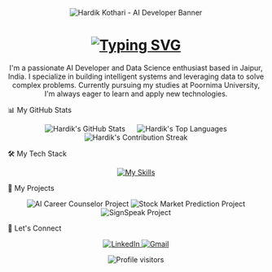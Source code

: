 <!--
Hello! You've found the source code for my GitHub profile.
Feel free to take inspiration from it, but please give credit if you use significant parts.
Thanks for visiting!
-->

<!--
BANNER SECTION
This is a personal banner. You can create your own here: https://leviarista.github.io/github-profile-header-generator/
I've created a simple, elegant one for you to start with.
-->

<p align="center">
<img src="https://www.google.com/search?q=https://i.imgur.com/Zc20YjB.png" alt="Hardik Kothari - AI Developer Banner">
</p>

<!--
INTRODUCTION SECTION
This includes the animated typing effect. You can customize the text here: https://readme-typing-svg.demolab.com/
-->

<div align="center">
<h1>
<a href="https://git.io/typing-svg">
<img src="https://www.google.com/search?q=https://readme-typing-svg.demolab.com%3Ffont%3DInter%26size%3D35%26pause%3D1000%26color%3D36BCF7%26center%3Dtrue%26vCenter%3Dtrue%26width%3D500%26lines%3DHey%2Bthere%252C%2BI%27m%2BHardik%2BKothari%3BAI%2BDeveloper%3BData%2BScience%2BEnthusiast%3BMachine%2BLearning%2BEngineer" alt="Typing SVG">
</a>
</h1>
</div>

<!--
ABOUT ME SECTION
A brief introduction about yourself.
-->

<div align="center">
<p>
I'm a passionate AI Developer and Data Science enthusiast based in Jaipur, India. I specialize in building intelligent systems and leveraging data to solve complex problems. Currently pursuing my studies at Poornima University, I'm always eager to learn and apply new technologies.
</p>
</div>

📊 My GitHub Stats
<!--
GITHUB STATS SECTION
These stats will automatically update. The theme switcher logic is applied here.
For the dark/light theme to work, you MUST append #gh-dark-mode-only to the dark theme image URL and #gh-light-mode-only to the light theme one.
-->

<p align="center">
<picture>
<source media="(prefers-color-scheme: dark)" srcset="https://www.google.com/search?q=https://github-readme-stats.vercel.app/api%3Fusername%3Dhardikkothari2023%26show_icons%3Dtrue%26theme%3Ddracula%26include_all_commits%3Dtrue%26count_private%3Dtrue%23gh-dark-mode-only">
<source media="(prefers-color-scheme: light)" srcset="https://www.google.com/search?q=https://github-readme-stats.vercel.app/api%3Fusername%3Dhardikkothari2023%26show_icons%3Dtrue%26theme%3Dbuefy%26include_all_commits%3Dtrue%26count_private%3Dtrue%23gh-light-mode-only">
<img src="https://www.google.com/search?q=https://github-readme-stats.vercel.app/api%3Fusername%3Dhardikkothari2023%26show_icons%3Dtrue%26theme%3Dbuefy%26include_all_commits%3Dtrue%26count_private%3Dtrue" alt="Hardik's GitHub Stats">
</picture>
&nbsp;&nbsp;&nbsp;&nbsp;
<picture>
<source media="(prefers-color-scheme: dark)" srcset="https://www.google.com/search?q=https://github-readme-stats.vercel.app/api/top-langs/%3Fusername%3Dhardikkothari2023%26layout%3Dcompact%26langs_count%3D8%26theme%3Ddracula%23gh-dark-mode-only">
<source media="(prefers-color-scheme: light)" srcset="https://www.google.com/search?q=https://github-readme-stats.vercel.app/api/top-langs/%3Fusername%3Dhardikkothari2023%26layout%3Dcompact%26langs_count%3D8%26theme%3Dbuefy%23gh-light-mode-only">
<img src="https://www.google.com/search?q=https://github-readme-stats.vercel.app/api/top-langs/%3Fusername%3Dhardikkothari2023%26layout%3Dcompact%26langs_count%3D8%26theme%3Dbuefy" alt="Hardik's Top Languages">
</picture>
<br>
<picture>
<source media="(prefers-color-scheme: dark)" srcset="https://www.google.com/search?q=https://github-readme-streak-stats.herokuapp.com/%3Fuser%3Dhardikkothari2023%26theme%3Ddracula%23gh-dark-mode-only">
<source media="(prefers-color-scheme: light)" srcset="https://www.google.com/search?q=https://github-readme-streak-stats.herokuapp.com/%3Fuser%3Dhardikkothari2023%26theme%3Dbuefy%23gh-light-mode-only">
<img src="https://www.google.com/search?q=https://github-readme-streak-stats.herokuapp.com/%3Fuser%3Dhardikkothari2023%26theme%3Dbuefy" alt="Hardik's Contribution Streak">
</picture>
</p>

🛠️ My Tech Stack
<!--
SKILLS SECTION
Icons are from https://skillicons.dev/
-->

<p align="center">
<a href="https://skillicons.dev">
<img src="https://www.google.com/search?q=https://skillicons.dev/icons%3Fi%3Dpython,tensorflow,pytorch,scikitlearn,pandas,numpy,mysql,sqlite,fastapi,flask,docker,git,github,vscode,linux%26perline%3D5" alt="My Skills"/>
</a>
</p>

🚀 My Projects
<!--
PROJECTS SECTION
Using pinned repo cards for a clean look. The theme switcher is also applied here.
-->

<p align="center">
<picture>
<source media="(prefers-color-scheme: dark)" srcset="https://www.google.com/search?q=https://github-readme-stats.vercel.app/api/pin/%3Fusername%3Dhardikkothari2023%26repo%3Dai-career-counselor%26theme%3Ddracula%23gh-dark-mode-only">
<source media="(prefers-color-scheme: light)" srcset="https://www.google.com/search?q=https://github-readme-stats.vercel.app/api/pin/%3Fusername%3Dhardikkothari2023%26repo%3Dai-career-counselor%26theme%3Dbuefy%23gh-light-mode-only">
<img src="https://www.google.com/search?q=https://github-readme-stats.vercel.app/api/pin/%3Fusername%3Dhardikkothari2023%26repo%3Dai-career-counselor%26theme%3Dbuefy" alt="AI Career Counselor Project">
</picture>
<picture>
<source media="(prefers-color-scheme: dark)" srcset="https://www.google.com/search?q=https://github-readme-stats.vercel.app/api/pin/%3Fusername%3Dhardikkothari2023%26repo%3DStock_market_prediction%26theme%3Ddracula%23gh-dark-mode-only">
<source media="(prefers-color-scheme: light)" srcset="https://www.google.com/search?q=https://github-readme-stats.vercel.app/api/pin/%3Fusername%3Dhardikkothari2023%26repo%3DStock_market_prediction%26theme%3Dbuefy%23gh-light-mode-only">
<img src="https://www.google.com/search?q=https://github-readme-stats.vercel.app/api/pin/%3Fusername%3Dhardikkothari2023%26repo%3DStock_market_prediction%26theme%3Dbuefy" alt="Stock Market Prediction Project">
</picture>
<picture>
<source media="(prefers-color-scheme: dark)" srcset="https://www.google.com/search?q=https://github-readme-stats.vercel.app/api/pin/%3Fusername%3Dhardikkothari2023%26repo%3DSignSpeak%26theme%3Ddracula%23gh-dark-mode-only">
<source media="(prefers-color-scheme: light)" srcset="https://www.google.com/search?q=https://github-readme-stats.vercel.app/api/pin/%3Fusername%3Dhardikkothari2023%26repo%3DSignSpeak%26theme%3Dbuefy%23gh-light-mode-only">
<img src="https://www.google.com/search?q=https://github-readme-stats.vercel.app/api/pin/%3Fusername%3Dhardikkothari2023%26repo%3DSignSpeak%26theme%3Dbuefy" alt="SignSpeak Project">
</picture>
</p>

🤝 Let's Connect
<!--
SOCIALS SECTION
-->

<p align="center">
<a href="https://www.linkedin.com/in/hardik-kothari-80a06624a/">
<img src="https://www.google.com/search?q=https://img.shields.io/badge/LinkedIn-0077B5%3Fstyle%3Dfor-the-badge%26logo%3Dlinkedin%26logoColor%3Dwhite" alt="LinkedIn">
</a>
<a href="mailto:your-email@example.com"> <!-- Replace with your actual email -->
<img src="https://img.shields.io/badge/Gmail-D14836?style=for-the-badge&logo=gmail&logoColor=white" alt="Gmail">
</a>
</p>

<!--
FOOTER SECTION
A simple visitor counter.
-->

<p align="center">
<img src="https://www.google.com/search?q=https://komarev.com/ghpvc/%3Fusername%3Dhardikkothari2023%26label%3DProfile%2520Visitors%26color%3D0e75b6%26style%3Dflat" alt="Profile visitors">
</p>
